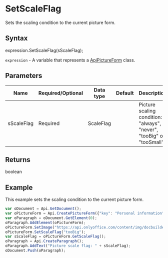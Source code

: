 # SetScaleFlag

Sets the scaling condition to the current picture form.

## Syntax

expression.SetScaleFlag(sScaleFlag);

`expression` - A variable that represents a [ApiPictureForm](../ApiPictureForm.md) class.

## Parameters

| **Name** | **Required/Optional** | **Data type** | **Default** | **Description** |
| ------------- | ------------- | ------------- | ------------- | ------------- |
| sScaleFlag | Required | ScaleFlag |  | Picture scaling condition: "always", "never", "tooBig" or "tooSmall". |

## Returns

boolean

## Example

This example sets the scaling condition to the current picture form.

```javascript
var oDocument = Api.GetDocument();
var oPictureForm = Api.CreatePictureForm({"key": "Personal information", "tip": "Upload your photo", "required": true, "placeholder": "Photo", "lockAspectRatio": true, "respectBorders": false, "shiftX": 50, "shiftY": 50});
var oParagraph = oDocument.GetElement(0);
oParagraph.AddElement(oPictureForm);
oPictureForm.SetImage("https://api.onlyoffice.com/content/img/docbuilder/examples/user-profile.png");
oPictureForm.SetScaleFlag("tooBig");
var sScaleFlag = oPictureForm.GetScaleFlag();
oParagraph = Api.CreateParagraph();
oParagraph.AddText("Picture scale flag: " + sScaleFlag);
oDocument.Push(oParagraph);
```
